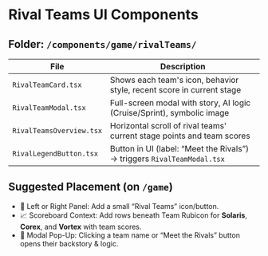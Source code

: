 # Rival Teams UI Components

## Folder: `/components/game/rivalTeams/`

| File                     | Description                                                                 |
|--------------------------|-----------------------------------------------------------------------------|
| `RivalTeamCard.tsx`      | Shows each team's icon, behavior style, recent score in current stage       |
| `RivalTeamModal.tsx`     | Full-screen modal with story, AI logic (Cruise/Sprint), symbolic image      |
| `RivalTeamsOverview.tsx` | Horizontal scroll of rival teams' current stage points and team scores       |
| `RivalLegendButton.tsx`  | Button in UI (label: “Meet the Rivals”) → triggers `RivalTeamModal.tsx`     |

## Suggested Placement (on `/game`)
- 🧠 Left or Right Panel: Add a small “Rival Teams” icon/button.
- 📈 Scoreboard Context: Add rows beneath Team Rubicon for **Solaris**, **Corex**, and **Vortex** with team scores.
- 🧭 Modal Pop-Up: Clicking a team name or “Meet the Rivals” button opens their backstory & logic.
